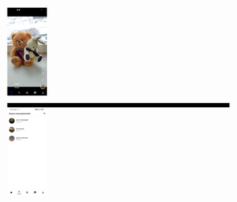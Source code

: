 <p float="left">
  <img src="https://github.com/kiselyv77/RsesTok/blob/master/screenshots/Home.jpg" width="18%" height="18%"/>
  <div class="nubex" style="background-color: #000000; padding: 5px; width: 500px;"></div>
  <img src="https://github.com/kiselyv77/RsesTok/blob/master/screenshots/Search.jpg" width="18%" height="18%"/>
</p>
    
    
